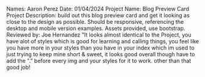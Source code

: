 Names: Aaron Perez
Date: 01/04/2024
Project Name: Blog Preview Card
Project Description: build out this blog preview card and get it looking as close to the design as possible. 
Should be responsive, referencing the desktop and mobile version examples. Assets provided, use bootstrap.
Reviewed by: Joe Hernandez "It looks almost identical to the Project, you have alot of styles which is good for learning and calling things, you feel like you have more in your styles than you have in your index which im used to just trying to keep mine short & sweet, it looks good overall though have to add the "." before every img and your styles for it to work. other than that good job!

